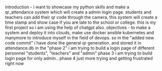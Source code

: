 introduction - i want to showcase my python skills and make a qr_attendance system which will create a admin login page. students and teachers can add their qr code through the camera, this system will create a time stamp and show case if you are late to the school or college.
this is my first project so i am using the help of chatgpt also.
objectives - to make a system and deploy it into clouds, make use docker ansible kubernetes and manymore to introduce myself in the field of devops. 
so in the "added new code commit" i have done the general qr generation. and stored it in attendance.db
in the "phase 2" i am trying to build a login page of different personnel "students", "teachers" and "admin"
phase 3 i am trying to build login page for only admin.. 
phase 4 just more trying and getting frustrated right now

